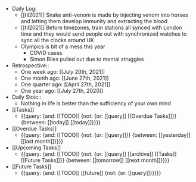 - Daily Log:
    - [[til2021]] Snake anti-venom is made by injecting venom into horses and letting them develop immunity and extracting the blood
    - [[til2021]] Before timezones, train stations all synced with London time and they would send people out with synchronized watches to sync all the clocks around UK
    - Olympics is bit of a mess this year
        - COVID cases
        - Simon Biles pulled out due to mental struggles
- Retrospective::
    - One week ago: [[July 20th, 2021]]
    - One month ago: [[June 27th, 2021]]
    - One quarter ago: [[April 27th, 2021]]
    - One year ago: [[July 27th, 2020]]
- Daily Stoic::
    - Nothing in life is better than the sufficiency of your own mind
- [[Tasks]]
    - {{query: {and: [[TODO]] {not: {or: [[query]] [[Overdue Tasks]]}} {between: [[today]] [[today]]}}}}
- [[Overdue Tasks]]
    - {{query: {and: [[TODO]] {not: {or: [[query]]}} {between: [[yesterday]] [[last month]]}}}}
- [[Upcoming Tasks]]
    - {{query: {and: [[TODO]] {not: {or: [[query]] [[archive]] [[Tasks]] [[Future Tasks]]}} {between: [[tomorrow]] [[next month]]}}}}
- [[Future Tasks]]
    - {{query: {and: [[TODO]] [[future]] {not: {or: [[query]]}}}}}
